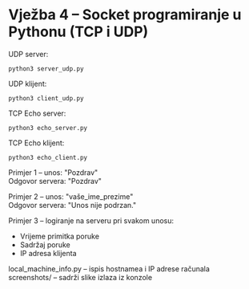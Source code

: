 # Vježba 4 – Socket programiranje u Pythonu (TCP i UDP)

UDP server:
```
python3 server_udp.py
```

UDP klijent:
```
python3 client_udp.py
```

TCP Echo server:
```
python3 echo_server.py
```

TCP Echo klijent:
```
python3 echo_client.py
```

Primjer 1 – unos: "Pozdrav"  
Odgovor servera: "Pozdrav"

Primjer 2 – unos: "vaše_ime_prezime"  
Odgovor servera: "Unos nije podrzan."

Primjer 3 – logiranje na serveru pri svakom unosu:
- Vrijeme primitka poruke
- Sadržaj poruke
- IP adresa klijenta

local_machine_info.py – ispis hostnamea i IP adrese računala  
screenshots/ – sadrži slike izlaza iz konzole
